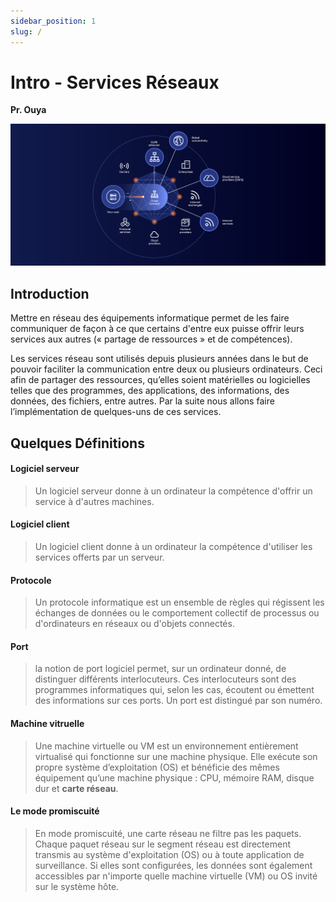 ```yaml
---
sidebar_position: 1
slug: /
---
```


# Intro - Services Réseaux
  **Pr. Ouya**


![photo](../static/img/4.3-Network-Services-French.svg)

## Introduction

Mettre en réseau des équipements informatique permet de les faire communiquer de façon à ce que certains
d'entre eux puisse offrir leurs services aux autres (« partage de ressources » et de compétences).

Les services réseau sont utilisés depuis plusieurs années dans le but de pouvoir faciliter la communication entre deux ou plusieurs ordinateurs. Ceci afin de partager des ressources, qu’elles soient matérielles ou logicielles telles que des programmes, des applications, des informations, des données, des fichiers, entre autres.
Par la suite nous allons faire l’implémentation de quelques-uns de ces services.

## Quelques Définitions

#### Logiciel serveur

  > Un logiciel serveur donne à un ordinateur la compétence d'offrir un service à d'autres machines.

#### Logiciel client

  > Un logiciel client donne à un ordinateur la compétence d'utiliser les services offerts par un serveur.

#### Protocole

  >Un protocole informatique est un ensemble de règles qui régissent les échanges de données ou le comportement collectif de processus ou d'ordinateurs  en réseaux ou d'objets connectés.

#### Port

  >la notion de port logiciel permet, sur un ordinateur donné, de distinguer différents interlocuteurs. Ces interlocuteurs sont des programmes informatiques qui, selon les cas, écoutent ou émettent des informations sur ces ports. Un port est distingué par son numéro. 

#### Machine vitruelle

>Une machine virtuelle ou VM est un environnement entièrement virtualisé qui fonctionne sur une machine physique. Elle exécute son propre système d’exploitation (OS) et bénéficie des mêmes équipement qu’une machine physique : CPU, mémoire RAM, disque dur et **carte réseau**.

#### Le mode promiscuité

>En mode promiscuité, une carte réseau ne filtre pas les paquets. Chaque paquet réseau sur le segment réseau est directement transmis au système d'exploitation (OS) ou à toute application de surveillance. Si elles sont configurées, les données sont également accessibles par n'importe quelle machine virtuelle (VM) ou OS invité sur le système hôte.


